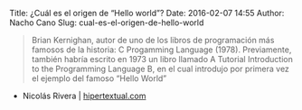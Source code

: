 Title: ¿Cuál es el origen de “Hello world”?
Date: 2016-02-07 14:55
Author: Nacho Cano
Slug: cual-es-el-origen-de-hello-world

> Brian Kernighan, autor de uno de los libros de programación más
> famosos de la historia: C Progamming Language (1978). Previamente,
> también habría escrito en 1973 un libro llamado A Tutorial
> Introduction to the Programming Language B, en el cual introdujo por
> primera vez el ejemplo del famoso “Hello World”

- Nicolás Rivera | [hipertextual.com][]

  [hipertextual.com]: http://hipertextual.com/2016/01/hello-world-origen
    "¿Cuál es el origen de “Hello world”?"
